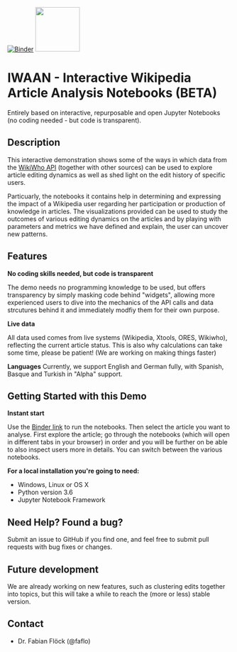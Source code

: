 [![Binder](https://notebooks.gesis.org/binder/badge_logo.svg)](https://notebooks.gesis.org/binder/v2/gh/gesiscss/IWAAN/master?filepath=1_General_Metadata.ipynb)
<img src="https://user-images.githubusercontent.com/35532045/36342863-ba470006-1404-11e8-9f9f-d1249e4a0b37.png" width="100"> 


# IWAAN - Interactive Wikipedia Article Analysis Notebooks (BETA)
Entirely based on interactive, repurposable and open Jupyter Notebooks (no coding needed - but code is transparent).

## Description

This interactive demonstration shows some of the ways in which data from the [WikiWho API](https://api.wikiwho.net) (together with other sources) can be used to explore article editing dynamics as well as shed light on the edit history of specific users. 

Particuarly, the notebooks it contains help in determining and expressing the impact of a Wikipedia user regarding her participation or production of knowledge in articles. The visualizations provided can be used to study the outcomes of various editing dynamics on the articles and by playing with parameters and metrics we have defined and explain, the user can uncover new patterns. 

## Features

**No coding skills needed, but code is transparent**

The demo needs no programming knowledge to be used, but offers transparency by simply masking code behind "widgets", allowing more experienced users to dive into the mechanics of the API calls and data strcutures behind it and immediately modfiy them for their own purpose. 

**Live data**

All data used comes from live systems (Wikipedia, Xtools, ORES, Wikiwho), reflecting the current article status. This is also why calculations can take some time, please be patient! (We are working on making things faster)

**Languages**
Currently, we support English and German fully, with Spanish, Basque and Turkish in "Alpha" support. 

## Getting Started with this Demo

**Instant start**

Use the [Binder link](https://notebooks.gesis.org/binder/v2/gh/gesiscss/wikiwho_demo_new/master?filepath=1.%20General%20Metadata%20of%20a%20Wikipedia%20Article.ipynb) to run the notebooks.  Then select the article you want to analyse. First explore the article; go through the notebooks (which will open in different tabs in your browser) in order and you will be further on be able to also inspect users more in details. 
You can switch between the various notebooks. 

**For a local installation you're going to need:**

*  Windows, Linux or OS X
*  Python version 3.6
*  Jupyter Notebook Framework

## Need Help? Found a bug?

Submit an issue to GitHub if you find one, and feel free to submit pull requests with bug fixes or changes.

## Future development

We are already working on new features, such as clustering edits together into topics, but this will take a while to reach the (more or less) stable version.

## Contact

*  Dr. Fabian Flöck (@faflo)
